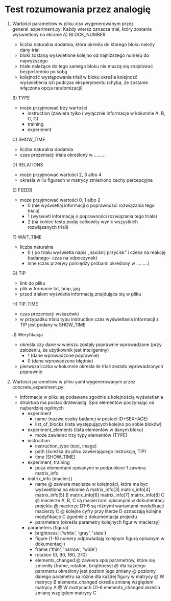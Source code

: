 # Test rozumowania przez analogię
 
1) Wartości parametrów w pliku xlsx wygenerowanym przez general_experiment.py:
    Każdy wiersz oznacza trial, który zostanie wyświetlony na ekranie
    A) BLOCK_NUMBER
    - liczba naturalna dodatnia, która określa do którego bloku należy dany trial
    - bloki zostaną wyświetlone kolejno od najniższego numeru do najwyższego
    - triale należące do tego samego bloku nie muszą się znajdować bezpośrednio po sobą
    - kolejność występowania triali w bloku określa kolejność wyświetlenia ich podczas eksperymentu (chyba, że zostanie włączona opcja randomizacji)

    B) TYPE
    - może przyjmować trzy wartości
        * instruction (zawiera tylko i wyłącznie informacje w kolumnie A, B, C, G)
        * training
        * experiment

    C) SHOW_TIME
    - liczba naturalna dodatnia
    - czas prezentacji triala określony w .........

    D) RELATIONS
    - może przyjmować wartości 2, 3 albo 4
    - określa w ilu figurach w matrycy zmieniono cechy percepcyjne

    E) FEEDB
    - może przyjmować wartości 0, 1 albo 2
        * 0 (nie wyświetlaj informacji o poprawności rozwiązania tego triala)
        * 1 (wyświetl informację o poprawności rozwiązania tego triala)
        * 2 (na koniec testu podaj całkowity wynik wszystkich rozwiązanych triali)

    F) WAIT_TIME
    - liczba naturalna
        * 0 ( po trialu wyświetla napis „naciśnij przycisk” i czeka na reakcję badanego- czas na odpoczynek)
        * inne (czas przerwy pomiędzy próbami określony w .........)

    G) TIP
    - link do pliku
    - plik w formacie txt, bmp, jpg
    - przed trialem wyświetla informację znajdująca się w pliku

    H) TIP_TIME
    - czas prezentacji wskazówki
    - w przypadku trialu typu instruction czas wyświetlania informacji z TIP jest podany w SHOW_TIME

    J) Weryfikacja
    - określa czy dane w wierszu zostały poprawnie wprowadzone (przy założeniu, że użytkownik jest inteligentny)
        * 1 (dane wprowadzone poprawnie)
        * 0 (dane wprowadzone błędnie)
    - pierwsza liczba w kolumnie określa ile triali zostało wprowadzonych poprawnie

2) Wartości parametrów w pliku yaml wygenerowanym przez concrete_experiment.py:
    - informacje w pliku są podawane zgodnie z kolejnością wyświetlania
    - struktura ma postać drzewiastą. Spis elementów poczynając od najbardziej ogólnych
        * experiment
            + name (nazwa osoby badanej w postaci ID+SEX+AGE)
            + list_of_blocks (lista występujących kolejno po sobie bloków)
        * experiment_elements (lista elementów w danym bloku)
            + może zawierać trzy typy elementów (TYPE)
        * instruction
            + instruction_type (text, image)
            + path (ścieżka do pliku zawierającego instrukcję, TIP)
            + time (SHOW_TIME)
        * experiment, training
            + poza elementami opisanymi w podpunkcie 1 zawiera matrix_info
        * matrix_info (macierz)
            + name
                @ zawiera macierze w kolejności, która ma byc wyświetlona na ekranie
                    A   matrix_info[3]  matrix_info[4]  matrix_info[5]
                    B   matrix_info[6]  matrix_info[7]  matrix_info[8]
                    C
                @ macierze A, B, C są macierzami opisanymi w dokumentacji projektu
                @ macierze D1-6 są różnymi wariantami modyfikacji macierzy C
                @ kolejne cyfry przy literze D oznaczają kolejne modyfikacje C zgodnie z dokumentacja projektu
            + parameters (określa parametry kolejnych figur w macierzy)
        * parameters (figura)
            + brightness: ('white', 'gray', 'slate')
            + figure (1-16 numery odpowiadają kolejnym figurą opisanym w dokumentacji)
            + frame ('thin', 'narrow', 'wide')
            + rotation (0, 90, 180, 270)
            + elements_changed
                @ zawiera spis parametrów, które się zmieniły (frame, rotation, brightness)
                @ dla każdego parametru określony jest poziom jego zmiany
                @ poziomy danego parametru sa różne dla każdej figury w matrycy
                @ W matrycy B elements_changed określa zmianę względem matrycy A
                @ W matrycach D1-6 elements_changed określa zmianę względem matrycy C
